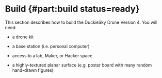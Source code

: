 # Build {#part:build status=ready}

This section describes how to build the DuckieSky Drone Version 4. You
will need: 

- a drone kit

- a base station (i.e. personal computer)

- access to a lab, Maker, or Hacker space

- a highly-textured planar surface (e.g. poster board with many random hand-drawn figures)
